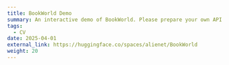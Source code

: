 ```yaml
---
title: BookWorld Demo
summary: An interactive demo of BookWorld. Please prepare your own API Key.
tags:
  - CV
date: 2025-04-01
external_link: https://huggingface.co/spaces/alienet/BookWorld
weight: 20
---
```

